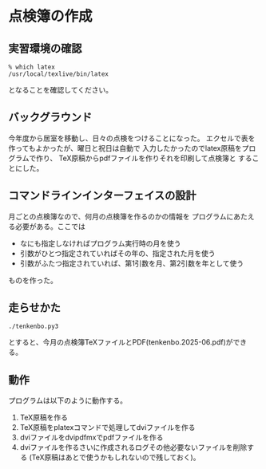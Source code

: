 # 点検簿の作成

## 実習環境の確認

```
% which latex
/usr/local/texlive/bin/latex
```

となることを確認してください。

## バックグラウンド

今年度から居室を移動し、日々の点検をつけることになった。
エクセルで表を作ってもよかったが、曜日と祝日は自動で
入力したかったのでlatex原稿をプログラムで作り、
TeX原稿からpdfファイルを作りそれを印刷して点検簿と
することにした。

## コマンドラインインターフェイスの設計

月ごとの点検簿なので、何月の点検簿を作るのかの情報を
プログラムにあたえる必要がある。ここでは

- なにも指定しなければプログラム実行時の月を使う
- 引数がひとつ指定されていればその年の、指定された月を使う
- 引数がふたつ指定されていれば、第1引数を月、第2引数を年として使う

ものを作った。

## 走らせかた

```
./tenkenbo.py3
```
とすると、今月の点検簿TeXファイルとPDF(tenkenbo.2025-06.pdf)ができる。

## 動作

プログラムは以下のように動作する。

1. TeX原稿を作る
2. TeX原稿をplatexコマンドで処理してdviファイルを作る
3. dviファイルをdvipdfmxでpdfファイルを作る
4. dviファイルを作るさいに作成されるログその他必要ないファイルを削除する
(TeX原稿はあとで使うかもしれないので残しておく)。

